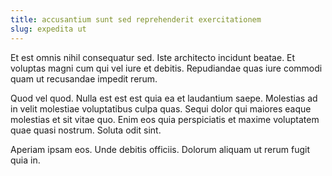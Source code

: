 ```yaml
---
title: accusantium sunt sed reprehenderit exercitationem
slug: expedita ut
---
```


Et est omnis nihil consequatur sed. Iste architecto incidunt beatae. Et voluptas magni cum qui vel iure et debitis. Repudiandae quas iure commodi quam ut recusandae impedit rerum.

Quod vel quod. Nulla est est est quia ea et laudantium saepe. Molestias ad in velit molestiae voluptatibus culpa quas. Sequi dolor qui maiores eaque molestias et sit vitae quo. Enim eos quia perspiciatis et maxime voluptatem quae quasi nostrum. Soluta odit sint.

Aperiam ipsam eos. Unde debitis officiis. Dolorum aliquam ut rerum fugit quia in.
